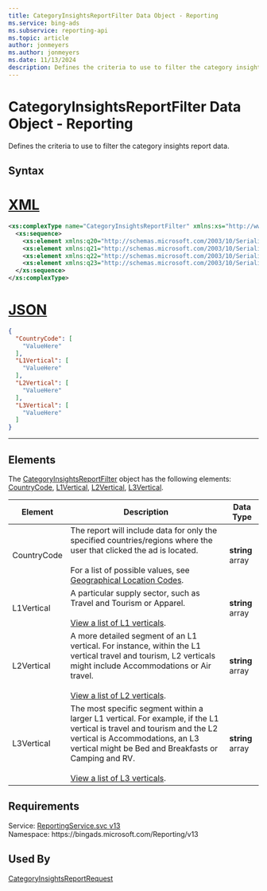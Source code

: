 ```yaml
---
title: CategoryInsightsReportFilter Data Object - Reporting
ms.service: bing-ads
ms.subservice: reporting-api
ms.topic: article
author: jonmeyers
ms.author: jonmeyers
ms.date: 11/13/2024
description: Defines the criteria to use to filter the category insights report data.
---
```

# CategoryInsightsReportFilter Data Object - Reporting
Defines the criteria to use to filter the category insights report data.

## Syntax

# [XML](#tab/xml)

```xml
<xs:complexType name="CategoryInsightsReportFilter" xmlns:xs="http://www.w3.org/2001/XMLSchema">
  <xs:sequence>
    <xs:element xmlns:q20="http://schemas.microsoft.com/2003/10/Serialization/Arrays" minOccurs="0" name="CountryCode" nillable="true" type="q20:ArrayOfstring" />
    <xs:element xmlns:q21="http://schemas.microsoft.com/2003/10/Serialization/Arrays" minOccurs="0" name="L1Vertical" nillable="true" type="q21:ArrayOfstring" />
    <xs:element xmlns:q22="http://schemas.microsoft.com/2003/10/Serialization/Arrays" minOccurs="0" name="L2Vertical" nillable="true" type="q22:ArrayOfstring" />
    <xs:element xmlns:q23="http://schemas.microsoft.com/2003/10/Serialization/Arrays" minOccurs="0" name="L3Vertical" nillable="true" type="q23:ArrayOfstring" />
  </xs:sequence>
</xs:complexType>
```

# [JSON](#tab/json)

```json
{
  "CountryCode": [
    "ValueHere"
  ],
  "L1Vertical": [
    "ValueHere"
  ],
  "L2Vertical": [
    "ValueHere"
  ],
  "L3Vertical": [
    "ValueHere"
  ]
}
```

-----

## <a name="elements"></a>Elements

The [CategoryInsightsReportFilter](categoryinsightsreportfilter.md) object has the following elements: [CountryCode](#countrycode), [L1Vertical](#l1vertical), [L2Vertical](#l2vertical), [L3Vertical](#l3vertical).

|Element|Description|Data Type|
|-----------|---------------|-------------|
|<a name="countrycode"></a>CountryCode|The report will include data for only the specified countries/regions where the user that clicked the ad is located.<br/><br/>For a list of possible values, see [Geographical Location Codes](../guides/geographical-location-codes.md).|**string** array|
|<a name="l1vertical"></a>L1Vertical|A particular supply sector, such as Travel and Tourism or Apparel.<br/><br/>[View a list of L1 verticals](../guides/reporting-verticals.md#l1verticals).|**string** array|
|<a name="l2vertical"></a>L2Vertical|A more detailed segment of an L1 vertical. For instance, within the L1 vertical travel and tourism, L2 verticals might include Accommodations or Air travel.<br/><br/>[View a list of L2 verticals](../guides/reporting-verticals.md#l2verticals).|**string** array|
|<a name="l3vertical"></a>L3Vertical|The most specific segment within a larger L1 vertical. For example, if the L1 vertical is travel and tourism and the L2 vertical is Accommodations, an L3 vertical might be Bed and Breakfasts or Camping and RV.<br/><br/>[View a list of L3 verticals](../guides/reporting-verticals.md#l3verticals).|**string** array|

## Requirements
Service: [ReportingService.svc v13](https://reporting.api.bingads.microsoft.com/Api/Advertiser/Reporting/v13/ReportingService.svc)  
Namespace: https\://bingads.microsoft.com/Reporting/v13  

## Used By
[CategoryInsightsReportRequest](categoryinsightsreportrequest.md)  
